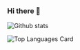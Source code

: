 ### Hi there 👋

<!--<summary>Github Stats</summary>-->

![Github stats](https://github-readme-stats-chi-sable.vercel.app/api?username=ReinhardNzomo&theme=highcontrast&show_icons=true&count_private=true)

![Top Languages Card](https://github-readme-stats-chi-sable.vercel.app/api/top-langs/?username=ReinhardNzomo&layout=compact)

<!--[![Repo name](https://github-readme-stats-chi-sable.vercel.app/api/pin/?username=ReinhardNzomo&repo=alx-pre_course&show_owner=true)](https://github.com/ReinhardNzomo/alx-pre_course)
-->

<!--
**ReinhardNzomo/ReinhardNzomo** is a ✨ _special_ ✨ repository because its `README.md` (this file) appears on your GitHub profile.

Here are some ideas to get you started:

- 🔭 I’m currently working on ...
- 🌱 I’m currently learning ...
- 👯 I’m looking to collaborate on ...
- 🤔 I’m looking for help with ...
- 💬 Ask me about ...
- 📫 How to reach me: ...
- 😄 Pronouns: ...
- ⚡ Fun fact: ...
-->
